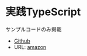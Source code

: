 # 実践TypeScript

サンプルコードのみ掲載
- [Github](https://github.com/s14t284/notes/tree/master/Practice-Typescript)
- URL: [amazon](https://www.amazon.co.jp/%E5%AE%9F%E8%B7%B5TypeScript-%E5%90%89%E4%BA%95-%E5%81%A5%E6%96%87-ebook/dp/B07T477V6G)
